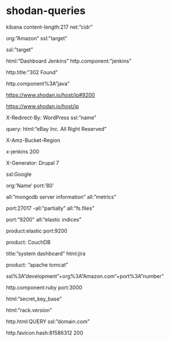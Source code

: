 # shodan-queries
kibana content-length:217 net:”cidr”

org:”Amazon” ssl:”target”

ssl:”target”

html:”Dashboard Jenkins” http.component:”jenkins”

http.title:”302 Found”

http.component%3A”java”

https://www.shodan.io/host/ip#9200

https://www.shodan.io/host/ip

X-Redirect-By: WordPress ssl:”name”

query: html:”eBay Inc. All Right Reserved”

X-Amz-Bucket-Region

x-jenkins 200

X-Generator: Drupal 7

ssl:Google

org:’Name’ port:’80’

all:”mongodb server information” all:”metrics”

port:27017 -all:”partially” all:”fs.files”

port:”9200" all:”elastic indices”

product:elastic port:9200

product: CouchDB

title:”system dashboard” html:jira

product: “apache tomcat”

ssl%3A”development”+org%3A”Amazon.com”+port%3A”number”

http.component:ruby port:3000

html:”secret_key_base”

html:”rack.version”

http.html:QUERY ssl:”domain.com”

http.favicon.hash:81586312 200
